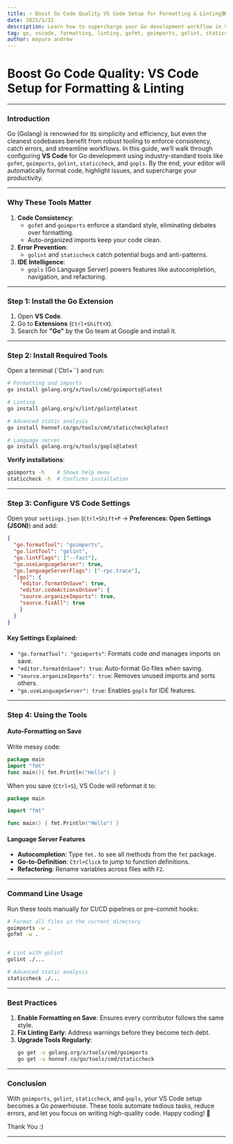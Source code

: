 ```yaml
---
title: ⚡ Boost Go Code Quality VS Code Setup for Formatting & Linting🛠️
date: 2025/1/31
description: Learn how to supercharge your Go development workflow in VS Code with essential tools like gofmt, goimports, golint, staticcheck, and gopls. This guide walks you through installation, configuration, and best practices for automating code formatting, linting, and error detection. Perfect for Go developers aiming to write clean, efficient, and maintainable code.
tag: go, vscode, formatting, linting, gofmt, goimports, golint, staticcheck, gopls, productivity
author: mayura andrew
---
```


# Boost Go Code Quality: VS Code Setup for Formatting & Linting

---

### Introduction

Go (Golang) is renowned for its simplicity and efficiency, but even the cleanest codebases benefit from robust tooling to enforce consistency, catch errors, and streamline workflows. In this guide, we’ll walk through configuring **VS Code** for Go development using industry-standard tools like `gofmt`, `goimports`, `golint`, `staticcheck`, and `gopls`. By the end, your editor will automatically format code, highlight issues, and supercharge your productivity.

---

### **Why These Tools Matter**
1. **Code Consistency**:  
   - `gofmt` and `goimports` enforce a standard style, eliminating debates over formatting.  
   - Auto-organized imports keep your code clean.  
2. **Error Prevention**:  
   - `golint` and `staticcheck` catch potential bugs and anti-patterns.  
3. **IDE Intelligence**:  
   - `gopls` (Go Language Server) powers features like autocompletion, navigation, and refactoring.  

---

### **Step 1: Install the Go Extension**
1. Open **VS Code**.  
2. Go to **Extensions** (`Ctrl+Shift+X`).  
3. Search for **"Go"** by the Go team at Google and install it.  

---

### **Step 2: Install Required Tools**
Open a terminal (`Ctrl+``) and run:  
```bash
# Formatting and imports
go install golang.org/x/tools/cmd/goimports@latest

# Linting
go install golang.org/x/lint/golint@latest

# Advanced static analysis
go install honnef.co/go/tools/cmd/staticcheck@latest

# Language server
go install golang.org/x/tools/gopls@latest
```

**Verify installations**:  
```bash
goimports -h	# Shows help menu
staticcheck -h  # Confirms installation
```

---

### **Step 3: Configure VS Code Settings**
Open your `settings.json` (`Ctrl+Shift+P` → **Preferences: Open Settings (JSON)**) and add:  
```json
{
  "go.formatTool": "goimports",
  "go.lintTool": "golint",
  "go.lintFlags": ["--fast"],
  "go.useLanguageServer": true,
  "go.languageServerFlags": ["-rpc.trace"],
  "[go]": {
	"editor.formatOnSave": true,
	"editor.codeActionsOnSave": {
  	"source.organizeImports": true,
  	"source.fixAll": true
	}
  }
}
```

#### **Key Settings Explained**:
- `"go.formatTool": "goimports"`: Formats code *and* manages imports on save.  
- `"editor.formatOnSave": true`: Auto-format Go files when saving.  
- `"source.organizeImports": true`: Removes unused imports and sorts others.  
- `"go.useLanguageServer": true`: Enables `gopls` for IDE features.  

---

### **Step 4: Using the Tools**
#### **Auto-Formatting on Save**  
Write messy code:  
```go
package main
import "fmt"
func main(){ fmt.Println("Hello") }
```

When you save (`Ctrl+S`), VS Code will reformat it to:  
```go
package main

import "fmt"

func main() { fmt.Println("Hello") }
```

#### **Language Server Features**  
- **Autocompletion**: Type `fmt.` to see all methods from the `fmt` package.  
- **Go-to-Definition**: `Ctrl+Click` to jump to function definitions.  
- **Refactoring**: Rename variables across files with `F2`.  

---

### **Command Line Usage**
Run these tools manually for CI/CD pipelines or pre-commit hooks:  
```bash
# Format all files in the current directory
goimports -w .
gofmt -w .


# Lint with golint
golint ./...

# Advanced static analysis
staticcheck ./...
```

---

### **Best Practices**
1. **Enable Formatting on Save**: Ensures every contributor follows the same style.  
2. **Fix Linting Early**: Address warnings before they become tech debt.  
3. **Upgrade Tools Regularly**:  
   ```bash
   go get -u golang.org/x/tools/cmd/goimports
   go get -u honnef.co/go/tools/cmd/staticcheck
   ```

---

### **Conclusion**
With `goimports`, `golint`, `staticcheck`, and `gopls`, your VS Code setup becomes a Go powerhouse. These tools automate tedious tasks, reduce errors, and let you focus on writing high-quality code. Happy coding! 🚀

Thank You :)

---
